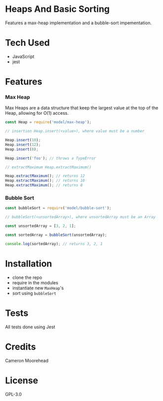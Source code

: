 # Heaps And Basic Sorting

Features a max-heap implementation and a bubble-sort impementation.

# Tech Used

- JavaScript
- jest

# Features

### Max Heap

Max Heaps are a data structure that keep the largest value at the top
of the Heap, allowing for O(1) access.

```javascript
const Heap = require('model/max-heap');

// insertion Heap.insert(<value>), where value must be a number

Heap.insert(10);
Heap.insert(12);
Heap.insert(8);

Heap.insert('foo'); // throws a TypeError

// extractMaximum Heap.extractMaximum()

Heap.extractMaximum(); // returns 12
Heap.extractMaximum(); // returns 10
Heap.extractMaximum(); // returns 8
```

### Bubble Sort

```javascript
const bubbleSort = require('model/bubble-sort');

// bubbleSort(<unsortedArray>), where unsortedArray must be an Array

const unsortedArray = [3, 2, 1];

const sortedArray = bubbleSort(unsortedArray);

console.log(sortedArray); // returns 3, 2, 1
```

# Installation

- clone the repo
- require in the modules
- instantiate new `MaxHeap`'s
- sort using `bubbleSort`

# Tests

All tests done using Jest

# Credits

Cameron Moorehead

# License

GPL-3.0
